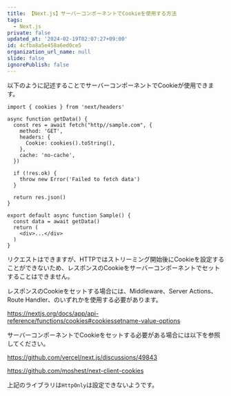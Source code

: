 ```yaml
---
title: 【Next.js】サーバーコンポーネントでCookieを使用する方法
tags:
  - Next.js
private: false
updated_at: '2024-02-19T02:07:27+09:00'
id: 4cfba8a5e458a6ed0ce5
organization_url_name: null
slide: false
ignorePublish: false
---
```

以下のように記述することでサーバーコンポーネントでCookieが使用できます。

```tsx
import { cookies } from 'next/headers'

async function getData() {
  const res = await fetch("http//sample.com", {
    method: 'GET',
    headers: {
      Cookie: cookies().toString(),
    },
    cache: 'no-cache',
  })

  if (!res.ok) {
    throw new Error('Failed to fetch data')
  }

  return res.json()
}

export default async function Sample() {
  const data = await getData()
  return (
    <div>...</div>
  )
}
```

リクエストはできますが、HTTPではストリーミング開始後にCookieを設定することができないため、レスポンスのCookieをサーバーコンポーネントでセットすることはできません。

レスポンスのCookieをセットする場合には、Middleware、Server Actions、Route Handler、のいずれかを使用する必要があります。

https://nextjs.org/docs/app/api-reference/functions/cookies#cookiessetname-value-options

サーバーコンポーネントでCookieをセットする必要がある場合には以下を参照してください。

https://github.com/vercel/next.js/discussions/49843

https://github.com/moshest/next-client-cookies

上記のライブラリは`HttpOnly`は設定できないようです。
